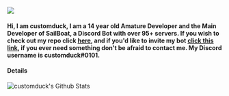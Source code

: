 [![ ](https://i.gyazo.com/807d5cab7a35b06f1a6c7ef06fc7707f.png)](https://gyazo.com/807d5cab7a35b06f1a6c7ef06fc7707f)
#### Hi, I am customduck, I am a 14 year old Amature Developer and the Main Developer of SailBoat, a Discord Bot with over 95+ servers. If you wish to check out my repo click [here](https://github.com/customduck/SailBoat), and if you'd like to invite my bot [click this link](https://dsc.gg/sailboat), if you ever need something don't be afraid to contact me. My Discord username is customduck#0101.

#### Details

<img align="left" alt="customduck's Github Stats" src="github-readme-stats-self-psi.vercel.app/api?username=customduck&show_icons=true&hide_border=true"/>

